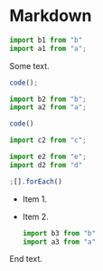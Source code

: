 # Markdown

```js
import b1 from "b"
import a1 from "a";
```

Some text.

```js
code();

import b2 from "b";
import a2 from "a";

code()

import c2 from "c";

import e2 from "e";
import d2 from "d"

;[].forEach()
```

- Item 1.
- Item 2.

  ```js
  import b3 from "b"
  import a3 from "a"
  ```

End text.
